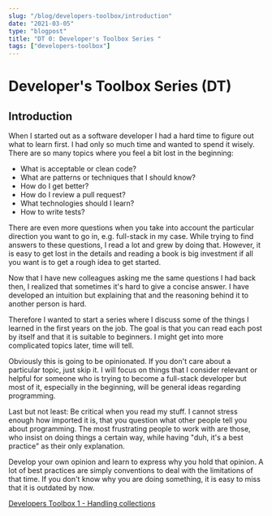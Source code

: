 ```yaml
---
slug: "/blog/developers-toolbox/introduction"
date: "2021-03-05"
type: "blogpost"
title: "DT 0: Developer's Toolbox Series "
tags: ["developers-toolbox"]
---
```


# Developer's Toolbox Series (DT)

## Introduction

When I started out as a software developer I had a hard time to figure out what to learn first. I had only so much time and wanted to spend it wisely. There are so many topics where you feel a bit lost in the beginning:

- What is acceptable or clean code?
- What are patterns or techniques that I should know?
- How do I get better?
- How do I review a pull request?
- What technologies should I learn?
- How to write tests?

There are even more questions when you take into account the particular direction you want to go in, e.g. full-stack in my case. While trying to find answers to these questions, I read a lot and grew by doing that. However, it is easy to get lost in the details and reading a book is big investment if all you want is to get a rough idea to get started.

Now that I have new colleagues asking me the same questions I had back then, I realized that sometimes it's hard to give a concise answer. I have developed an intuition but explaining that and the reasoning behind it to another person is hard.

Therefore I wanted to start a series where I discuss some of the things I learned in the first years on the job. The goal is that you can read each post by itself and that it is suitable to beginners. I might get into more complicated topics later, time will tell.

Obviously this is going to be opinionated. If you don't care about a particular topic, just skip it. I will focus on things that I consider relevant or helpful for someone who is trying to become a full-stack developer but most of it, especially in the beginning, will be general ideas regarding programming.

Last but not least: Be critical when you read my stuff. I cannot stress enough how imported it is, that you question what other people tell you about programming. The most frustrating people to work with are those, who insist on doing things a certain way, while having "duh, it's a best practice" as their only explanation.

Develop your own opinion and learn to express why you hold that opinion. A lot of best practices are simply conventions to deal with the limitations of that time. If you don't know why you are doing something, it is easy to miss that it is outdated by now.

[Developers Toolbox 1 - Handling collections](./handling-collections)
